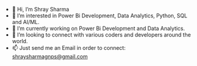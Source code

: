 - 👋 Hi, I’m Shray Sharma
- 👀 I’m interested in Power Bi Development, Data Analytics, Python, SQL and AI/ML.
- 🌱 I’m currently working on Power Bi Development and Data Analytics.
- 💞️ I’m looking to connect with various coders and developers around the world.
- 📫 Just send me an Email in order to connect: shraysharmagnps@gmail.com


<!---
Developer-Shray/Developer-Shray is a ✨ special ✨ repository because its `README.md` (this file) appears on your GitHub profile.
You can click the Preview link to take a look at your changes.
--->
